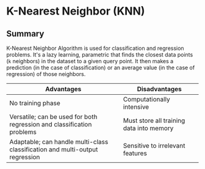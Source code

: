 # K-Nearest Neighbor (KNN)

## Summary

K-Nearest Neighbor Algorithm is used for classification and regression problems.  It's a lazy learning, parametric that
finds the closest data points (`k` neighbors) in the dataset to a given query point.  It then makes a prediction (in the
case of classification) or an average value (in the case of regression) of those neighbors.

| Advantages | Disadvantages |
|------------|---------------|
| No training phase | Computationally intensive |
| Versatile; can be used for both regression and classification problems | Must store all training data into memory |
| Adaptable; can handle multi-class classification and multi-output regression | Sensitive to irrelevant features |
